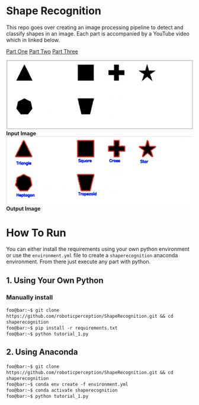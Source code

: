 # Shape Recognition

This repo goes over creating an image processing pipeline to detect and classify shapes in an image. Each part is accompanied by a YouTube video which in linked below.

[Part One](https://youtu.be/ES2KBnE-Be8)
[Part Two](https://youtu.be/qMU3oBcs6CQ)
[Part Three](https://youtu.be/dDkPB-dF1QA)

![alt text](shapes.jpg "Input Image")
**Input Image**
![alt text](images/output.png "Output Image")
**Output Image**

# How To Run

You can either install the requirements using your own python environment or use the `environment.yml` file to create a `shaperecognition` anaconda environment. From there just execute any part with python.

## 1. Using Your Own Python

### Manually install

```console
foo@bar:~$ git clone https://github.com/roboticperception/ShapeRecognition.git && cd shaperecognition
foo@bar:~$ pip install -r requirements.txt
foo@bar:~$ python tutorial_1.py
```

## 2. Using Anaconda

```console
foo@bar:~$ git clone https://github.com/roboticperception/ShapeRecognition.git && cd shaperecognition
foo@bar:~$ conda env create -f environment.yml
foo@bar:~$ conda activate shaperecognition
foo@bar:~$ python tutorial_1.py
```
